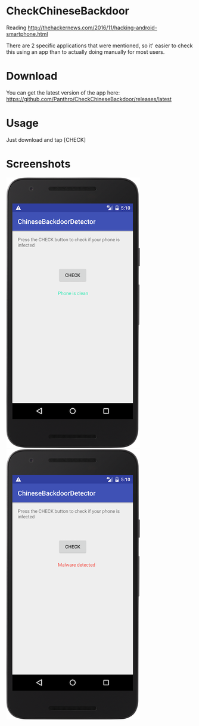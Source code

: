 # CheckChineseBackdoor
Reading http://thehackernews.com/2016/11/hacking-android-smartphone.html

There are 2 specific applications that were mentioned, so it' easier to check this using an app than to actually doing manually for most users.

# Download

You can get the latest version of the app here:
https://github.com/Panthro/CheckChineseBackdoor/releases/latest

# Usage
Just download and tap [CHECK]

# Screenshots

![Clean phone](/screenshots/clean.png) ![Detected](/screenshots/detected.png)

